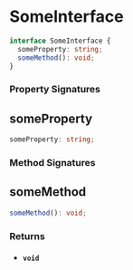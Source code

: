 # SomeInterface

```typescript
interface SomeInterface {
  someProperty: string;
  someMethod(): void;
}
```

### Property Signatures

## someProperty

```typescript
someProperty: string;
```

### Method Signatures

## someMethod

```typescript
someMethod(): void;
```

### Returns

- #### `void`

